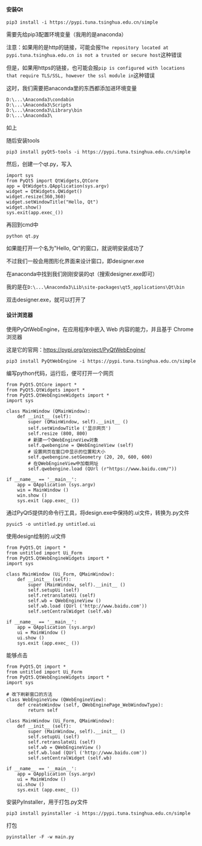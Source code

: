 #### 安装Qt

```
pip3 install -i https://pypi.tuna.tsinghua.edu.cn/simple
```

需要先给pip3配置环境变量（我用的是anaconda）

注意：如果用的是http的链接，可能会报`The repository located at pypi.tuna.tsinghua.edu.cn is not a trusted or secure host`这种错误

但是，如果用https的链接，也可能会报`pip is configured with locations that require TLS/SSL, however the ssl module in`这种错误

这时，我们需要把anaconda里的东西都添加进环境变量

```
D:\...\Anaconda3\condabin
D:\...\Anaconda3\Scripts
D:\...\Anaconda3\Library\bin
D:\...\Anaconda3\
```

如上

随后安装tools

```
pip3 install pyQt5-tools -i https://pypi.tuna.tsinghua.edu.cn/simple
```

然后，创建一个qt.py，写入

```
import sys
from PyQt5 import QtWidgets,QtCore
app = QtWidgets.QApplication(sys.argv)
widget = QtWidgets.QWidget()
widget.resize(360,360)
widget.setWindowTitle("Hello, Qt")
widget.show()
sys.exit(app.exec_())
```

再回到cmd中

```
python qt.py
```

如果能打开一个名为"Hello, Qt"的窗口，就说明安装成功了

不过我们一般会用图形化界面来设计窗口，即designer.exe

在anaconda中找到我们刚刚安装的qt（搜索designer.exe即可）

我的是在`D:\...\Anaconda3\Lib\site-packages\qt5_applications\Qt\bin`

双击designer.exe，就可以打开了



#### 设计浏览器

使用PyQtWebEngine，在应用程序中嵌入 Web 内容的能力，并且基于 Chrome 浏览器

这是它的官网：https://pypi.org/project/PyQtWebEngine/

```
pip3 install PyQtWebEngine -i https://pypi.tuna.tsinghua.edu.cn/simple
```

编写python代码，运行后，便可打开一个网页

```
from PyQt5.QtCore import *
from PyQt5.QtWidgets import *
from PyQt5.QtWebEngineWidgets import *
import sys

class MainWindow (QMainWindow):
    def __init__ (self):
        super (QMainWindow, self).__init__ ()
        self.setWindowTitle ('显示网页')
        self.resize (800, 800)
        # 新建一个QWebEngineView对象
        self.qwebengine = QWebEngineView (self)
        # 设置网页在窗口中显示的位置和大小
        self.qwebengine.setGeometry (20, 20, 600, 600)
        # 在QWebEngineView中加载网址
        self.qwebengine.load (QUrl (r"https://www.baidu.com/"))

if __name__ == '__main__':
    app = QApplication (sys.argv)
    win = MainWindow ()
    win.show ()
    sys.exit (app.exec_ ())
```

通过PyQt5提供的命令行工具，将design.exe中保持的.ui文件，转换为.py文件

```
pyuic5 -o untitled.py untitled.ui
```

使用design绘制的.ui文件

```
from PyQt5.Qt import *
from untitled import Ui_Form
from PyQt5.QtWebEngineWidgets import *
import sys

class MainWindow (Ui_Form, QMainWindow):
    def __init__ (self):
        super (MainWindow, self).__init__ ()
        self.setupUi (self)
        self.retranslateUi (self)
        self.wb = QWebEngineView ()
        self.wb.load (QUrl ('http://www.baidu.com'))
        self.setCentralWidget (self.wb)

if __name__ == '__main__':
    app = QApplication (sys.argv)
    ui = MainWindow ()
    ui.show ()
    sys.exit (app.exec_ ())
```

能够点击

```
from PyQt5.Qt import *
from untitled import Ui_Form
from PyQt5.QtWebEngineWidgets import *
import sys

# 改下刷新窗口的方法
class WebEngineView (QWebEngineView):
    def createWindow (self, QWebEnginePage_WebWindowType):
        return self

class MainWindow (Ui_Form, QMainWindow):
    def __init__ (self):
        super (MainWindow, self).__init__ ()
        self.setupUi (self)
        self.retranslateUi (self)
        self.wb = QWebEngineView ()
        self.wb.load (QUrl ('http://www.baidu.com'))
        self.setCentralWidget (self.wb)

if __name__ == '__main__':
    app = QApplication (sys.argv)
    ui = MainWindow ()
    ui.show ()
    sys.exit (app.exec_ ())
```

安装PyInstaller，用于打包.py文件

```
pip3 install pyinstaller -i https://pypi.tuna.tsinghua.edu.cn/simple
```

打包

```
pyinstaller -F -w main.py
```

